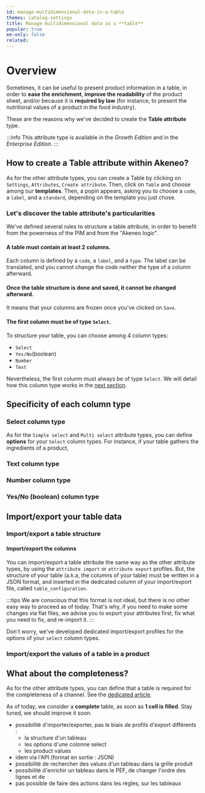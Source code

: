 ```yaml
---
id: manage-multidimensional-data-in-a-table
themes: catalog-settings
title: Manage multidimensional data in a **table**
popular: true
ee-only: false
related:
---
```


# Overview

Sometimes, it can be useful to present product information in a table, in order to **ease the enrichment**, **improve the readability** of the product sheet, and/or because it is **required by law** (for instance, to present the nutritional values of a product in the food industry).

These are the reasons why we've decided to create the **Table attribute** type.

:::info
This attribute type is available in the _Growth Edition_ and in the _Enterprise Edition_.
:::

## How to create a Table attribute within Akeneo?

As for the other attribute types, you can create a Table by clicking on `Settings`, `Attributes`, `Create attribute`. Then, click on `Table` and choose among our **templates**.
Then, a popin appears, asking you to choose a `code`, a `label`, and a `standard`, depending on the template you just chose.

### Let's discover the table attribute's particularities

We've defined several rules to structure a table attribute, in order to benefit from the powerness of the PIM and from the "Akeneo logic".

#### A table must contain at least 2 columns.
Each column is defined by a `code`, a `label`, and a `type`. The label can be translated, and you cannot change the code neither the type of a column afterward.

#### Once the table structure is done and saved, it cannot be changed afterward.
It means that your columns are frozen once you've clicked on `Save`.

#### The first column must be of type `Select`.
To structure your table, you can choose among 4 column types:
- `Select`
- `Yes/No`(boolean)
- `Number`
- `Text`

Nevertheless, the first colunm must always be of type `Select`. We will detail how this column type works in the [next section](next-section).


## Specificity of each column type

### Select column type
As for the `Simple select` and `Multi select` attribute types, you can define **options** for your `Select` column types. For instance, if your table gathers the ingredients of a product, 

### Text column type

### Number column type

### Yes/No (boolean) column type

## Import/export your table data

### Import/export a table structure

#### Import/export the columns
You can import/export a table attribute the same way as the other attribute types, by using the `attribute import` or `attribute export` profiles. But, the structure of your table (a.k.a, the columns of your table) must be written in a JSON format, and inserted in the dedicated column of your import/export file, called `table_configuration`.

:::tips
We are conscious that this format is not ideal, but there is no other easy way to proceed as of today. That's why, if you need to make some changes via flat files, we advise you to export your attributes first, fix what you need to fix, and re-import it.
:::

Don't worry, we've developed dedicated import/export profiles for the options of your `select` column types.


### Import/export the values of a table in a product

## What about the completeness?

As for the other attribute types, you can define that a table is required for the completeness of a channel. See the [dedicated article](completeness).

As of today, we consider a **complete** table, as soon as **1 cell is filled**. Stay tuned, we should improve it soon.



>
- possibilité d'importer/exporter, pas le biais de profils d'export différents :
    - la structure d'un tableau
    - les options d'une colonne select
    - les product values
- idem via l'API (format en sortie : JSON)
- possibilité de rechercher des values d'un tableau dans la grille produit
- possibilité d'enrichir un tableau dans le PEF, de changer l'ordre des lignes et de
- pas possible de faire des actions dans les règles, sur les tableaux
